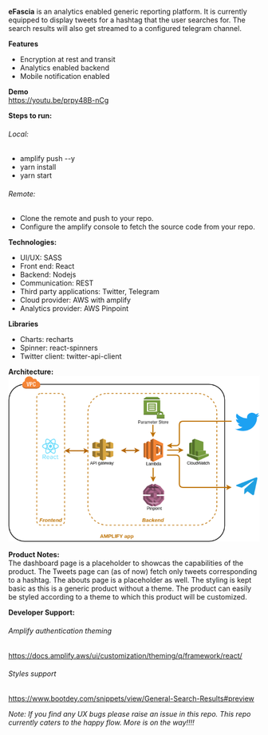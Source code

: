 **eFascia** is an analytics enabled generic reporting platform. It is currently equipped to display tweets for a hashtag that the user searches for. The search results will also get streamed to a configured telegram channel.

**Features**
- Encryption at rest and transit
- Analytics enabled backend
- Mobile notification enabled

**Demo** <br/>
https://youtu.be/prpy48B-nCg

**Steps to run:**
###### Local:
- amplify push --y
- yarn install
- yarn start
###### Remote:
- Clone the remote and push to your repo.
- Configure the amplify console to fetch the source code from your repo.

**Technologies:**
- UI/UX: SASS
- Front end: React
- Backend: Nodejs
- Communication: REST
- Third party applications: Twitter, Telegram
- Cloud provider: AWS with amplify
- Analytics provider: AWS Pinpoint

**Libraries**
- Charts:  recharts
- Spinner: react-spinners
- Twitter client: twitter-api-client

**Architecture:** <br/>
![eFascia, Architecture](./eFasciaArchitecture.png)

**Product Notes:** <br/>
The dashboard page is a placeholder to showcas the capabilities of the product.
The Tweets page can (as of now) fetch only tweets corresponding to a hashtag.
The abouts page is a placeholder as well.
The styling is kept basic as this is a generic product without a theme. The product can easily be styled according to a theme to which this product will be customized.

**Developer Support:**
###### Amplify authentication theming
https://docs.amplify.aws/ui/customization/theming/q/framework/react/

###### Styles support
https://www.bootdey.com/snippets/view/General-Search-Results#preview

*Note: If you find any UX bugs please raise an issue in this repo. This repo currently caters to the happy flow. More is on the way!!!!*